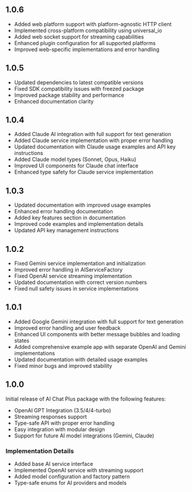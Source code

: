 ## 1.0.6

* Added web platform support with platform-agnostic HTTP client
* Implemented cross-platform compatibility using universal_io
* Added web socket support for streaming capabilities
* Enhanced plugin configuration for all supported platforms
* Improved web-specific implementations and error handling

## 1.0.5

* Updated dependencies to latest compatible versions
* Fixed SDK compatibility issues with freezed package
* Improved package stability and performance
* Enhanced documentation clarity

## 1.0.4

* Added Claude AI integration with full support for text generation
* Added Claude service implementation with proper error handling
* Updated documentation with Claude usage examples and API key instructions
* Added Claude model types (Sonnet, Opus, Haiku)
* Improved UI components for Claude chat interface
* Enhanced type safety for Claude service implementation

## 1.0.3

* Updated documentation with improved usage examples
* Enhanced error handling documentation
* Added key features section in documentation
* Improved code examples and implementation details
* Updated API key management instructions

## 1.0.2

* Fixed Gemini service implementation and initialization
* Improved error handling in AIServiceFactory
* Fixed OpenAI service streaming implementation
* Updated documentation with correct version numbers
* Fixed null safety issues in service implementations

## 1.0.1

* Added Google Gemini integration with full support for text generation
* Improved error handling and user feedback
* Enhanced UI components with better message bubbles and loading states
* Added comprehensive example app with separate OpenAI and Gemini implementations
* Updated documentation with detailed usage examples
* Fixed minor bugs and improved stability

## 1.0.0

Initial release of AI Chat Plus package with the following features:
* OpenAI GPT Integration (3.5/4/4-turbo)
* Streaming responses support
* Type-safe API with proper error handling
* Easy integration with modular design
* Support for future AI model integrations (Gemini, Claude)

### Implementation Details
* Added base AI service interface
* Implemented OpenAI service with streaming support
* Added model configuration and factory pattern
* Type-safe enums for AI providers and models
